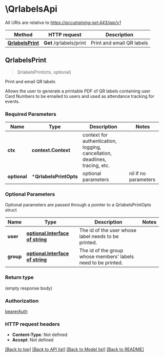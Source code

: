 # \QrlabelsApi

All URIs are relative to *https://accutraining.net:443/api/v1*

Method | HTTP request | Description
------------- | ------------- | -------------
[**QrlabelsPrint**](QrlabelsApi.md#QrlabelsPrint) | **Get** /qrlabels/print | Print and email QR labels



## QrlabelsPrint

> QrlabelsPrint(ctx, optional)

Print and email QR labels

Allows the user to generate a printable PDF of QR labels containing user Card Numbers to be emailed to users and used as attendance tracking for events.

### Required Parameters


Name | Type | Description  | Notes
------------- | ------------- | ------------- | -------------
**ctx** | **context.Context** | context for authentication, logging, cancellation, deadlines, tracing, etc.
 **optional** | ***QrlabelsPrintOpts** | optional parameters | nil if no parameters

### Optional Parameters

Optional parameters are passed through a pointer to a QrlabelsPrintOpts struct


Name | Type | Description  | Notes
------------- | ------------- | ------------- | -------------
 **user** | [**optional.Interface of string**](.md)| The id of the user whose label needs to be printed. | 
 **group** | [**optional.Interface of string**](.md)| The id of the group whose members&#39; labels need to be printed. | 

### Return type

 (empty response body)

### Authorization

[bearerAuth](../README.md#bearerAuth)

### HTTP request headers

- **Content-Type**: Not defined
- **Accept**: Not defined

[[Back to top]](#) [[Back to API list]](../README.md#documentation-for-api-endpoints)
[[Back to Model list]](../README.md#documentation-for-models)
[[Back to README]](../README.md)


